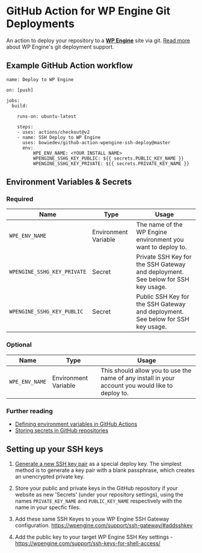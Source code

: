 # GitHub Action for WP Engine Git Deployments

An action to deploy your repository to a **[WP Engine](https://wpengine.com)** site via git. [Read more](https://wpengine.com/git/) about WP Engine's git deployment support.

## Example GitHub Action workflow

```
name: Deploy to WP Engine
  
on: [push]

jobs:
  build:

    runs-on: ubuntu-latest
        
    steps: 
    - uses: actions/checkout@v2
    - name: SSH Deploy to WP Engine
      uses: bowiedev/github-action-wpengine-ssh-deploy@master 
      env: 
          WPE_ENV_NAME: <YOUR INSTALL NAME>
          WPENGINE_SSHG_KEY_PUBLIC: ${{ secrets.PUBLIC_KEY_NAME }}
          WPENGINE_SSHG_KEY_PRIVATE: ${{ secrets.PRIVATE_KEY_NAME }}

```

## Environment Variables & Secrets

### Required

| Name | Type | Usage |
|-|-|-|
| `WPE_ENV_NAME` | Environment Variable | The name of the WP Engine environment you want to deploy to. |
| `WPENGINE_SSHG_KEY_PRIVATE` | Secret | Private SSH Key for the SSH Gateway and deployment. See below for SSH key usage. |
|  `WPENGINE_SSHG_KEY_PUBLIC` | Secret | Public SSH Key for the SSH Gateway and deployment. See below for SSH key usage. |

### Optional

| Name | Type  | Usage |
|-|-|-|
| `WPE_ENV_NAME` | Environment Variable  | This should allow you to use the name of any install in your account you would like to deploy to. |

### Further reading

* [Defining environment variables in GitHub Actions](https://developer.github.com/actions/creating-github-actions/accessing-the-runtime-environment/#environment-variables)
* [Storing secrets in GitHub repositories](https://developer.github.com/actions/managing-workflows/storing-secrets/)

## Setting up your SSH keys

1. [Generate a new SSH key pair](https://help.github.com/articles/generating-a-new-ssh-key-and-adding-it-to-the-ssh-agent/) as a special deploy key. The simplest method is to generate a key pair with a blank passphrase, which creates an unencrypted private key. 

2. Store your public and private keys in the GitHub repository if your website as new 'Secrets' (under your repository settings), using the names `PRIVATE_KEY_NAME` and `PUBLIC_KEY_NAME` respectively with the name in your specfic files.  

2. Add these same SSH Keyes to youw WP Engine SSH Gateway configuration. https://wpengine.com/support/ssh-gateway/#addsshkey


3. Add the public key to your target WP Engine SSH Key settings - https://wpengine.com/support/ssh-keys-for-shell-access/ 
